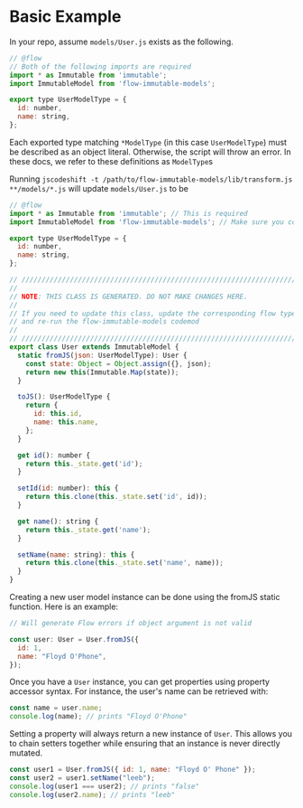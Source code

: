 # Basic Example

In your repo, assume `models/User.js` exists as the following.
```js
// @flow
// Both of the following imports are required
import * as Immutable from 'immutable';
import ImmutableModel from 'flow-immutable-models';

export type UserModelType = {
  id: number,
  name: string,
};

```

Each exported type matching `*ModelType` (in this case `UserModelType`) must be described as an object literal. Otherwise, the script will throw an error. In these docs, we refer to these definitions as `ModelType`s

Running `jscodeshift -t /path/to/flow-immutable-models/lib/transform.js **/models/*.js` will update `models/User.js` to be
```js
// @flow
import * as Immutable from 'immutable'; // This is required
import ImmutableModel from 'flow-immutable-models'; // Make sure you copied this file into your repo

export type UserModelType = {
  id: number,
  name: string,
};

// /////////////////////////////////////////////////////////////////////////////
//
// NOTE: THIS CLASS IS GENERATED. DO NOT MAKE CHANGES HERE.
//
// If you need to update this class, update the corresponding flow type above
// and re-run the flow-immutable-models codemod
//
// /////////////////////////////////////////////////////////////////////////////
export class User extends ImmutableModel {
  static fromJS(json: UserModelType): User {
    const state: Object = Object.assign({}, json);
    return new this(Immutable.Map(state));
  }

  toJS(): UserModelType {
    return {
      id: this.id,
      name: this.name,
    };
  }

  get id(): number {
    return this._state.get('id');
  }

  setId(id: number): this {
    return this.clone(this._state.set('id', id));
  }

  get name(): string {
    return this._state.get('name');
  }

  setName(name: string): this {
    return this.clone(this._state.set('name', name));
  }
}

```

Creating a new user model instance can be done using the fromJS static function. Here is an example:

```js
// Will generate Flow errors if object argument is not valid

const user: User = User.fromJS({
  id: 1,
  name: "Floyd O'Phone",
});
```

Once you have a `User` instance, you can get properties using property accessor syntax. For instance, the user's name can be retrieved with:

```js
const name = user.name;
console.log(name); // prints "Floyd O'Phone"
```

Setting a property will always return a new instance of `User`. This allows you to chain setters together while ensuring that an instance is never directly mutated.

```js
const user1 = User.fromJS({ id: 1, name: "Floyd O' Phone" });
const user2 = user1.setName("leeb");
console.log(user1 === user2); // prints "false"
console.log(user2.name); // prints "leeb"
```
